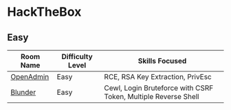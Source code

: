 # HackTheBox

## Easy

| Room Name                                  | Difficulty Level | Skills Focused                                               |
| ------------------------------------------ | ---------------- | ------------------------------------------------------------ |
| [OpenAdmin](./Easy/openAdmin/openadmin.md) | Easy             | RCE, RSA Key Extraction, PrivEsc                             |
| [Blunder](./Easy/blunder/blunder.md)       | Easy             | Cewl, Login Bruteforce with CSRF Token, Multiple Reverse Shell |

